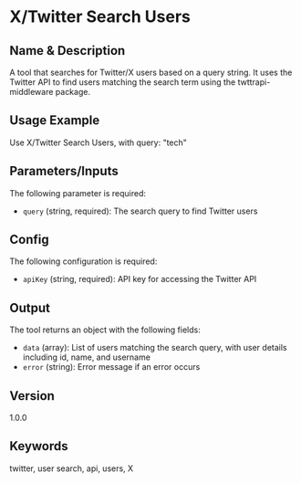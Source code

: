 # X/Twitter Search Users

## Name & Description
A tool that searches for Twitter/X users based on a query string. It uses the Twitter API to find users matching the search term using the twttrapi-middleware package.

## Usage Example
Use X/Twitter Search Users, with query: "tech"

## Parameters/Inputs
The following parameter is required:
- `query` (string, required): The search query to find Twitter users

## Config
The following configuration is required:
- `apiKey` (string, required): API key for accessing the Twitter API

## Output
The tool returns an object with the following fields:
- `data` (array): List of users matching the search query, with user details including id, name, and username
- `error` (string): Error message if an error occurs

## Version
1.0.0

## Keywords
twitter, user search, api, users, X
